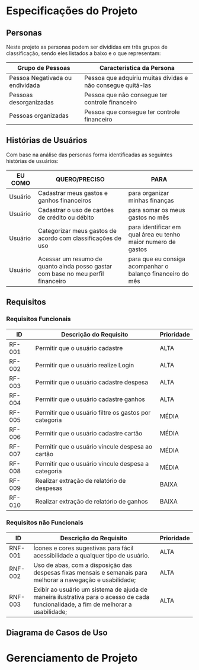 # Especificações do Projeto
## Personas

Neste projeto as personas podem ser divididas em três grupos de classificação, sendo eles listados a baixo e o que representam: 

|Grupo de Pessoas                | Caracteristica da Persona                                  |
|--------------------------------|------------------------------------------------------------|
| Pessoa Negativada ou endividada| Pessoa que adquiriu muitas dívidas e não consegue quitá-las|
| Pessoas desorganizadas         | Pessoa que não consegue ter controle financeiro            |
| Pessoas organizadas            | Pessoa que consegue ter controle financeiro                |


## Histórias de Usuários

Com base na análise das personas forma identificadas as seguintes histórias de usuários:

|EU COMO   | QUERO/PRECISO |PARA |
|--------------------|------------------------------------|----------------------------------------|
|Usuário| Cadastrar meus gastos e ganhos financeiros| para organizar minhas finanças |
|Usuário| Cadastrar o uso de cartões de crédito ou débito| para somar os meus gastos no mês|
|Usuário| Categorizar meus gastos de acordo com classificações de uso | para identificar em qual área eu tenho maior numero de gastos|
|Usuário| Acessar um resumo de quanto ainda posso gastar com base no meu perfil financeiro | para que eu consiga acompanhar o balanço financeiro do mês|

## Requisitos
### Requisitos Funcionais

|ID    | Descrição do Requisito  | Prioridade |
|------|-----------------------------------------|----|
|RF-001| Permitir que o usuário cadastre | ALTA | 
|RF-002| Permitir que o usuário realize Login | ALTA | 
|RF-003| Permitir que o usuário cadastre despesa | ALTA | 
|RF-004| Permitir que o usuário cadastre ganhos | ALTA | 
|RF-005| Permitir que o usuário filtre os gastos por categoria | MÉDIA |
|RF-006| Permitir que o usuário cadastre cartão | MÉDIA |
|RF-007| Permitir que o usuário vincule despesa ao cartão | MÉDIA |
|RF-008| Permitir que o usuário vincule despesa a categoria| MÉDIA |
|RF-009| Realizar extração de relatório de despesas | BAIXA |
|RF-010| Realizar extração de relatório de ganhos| BAIXA |


### Requisitos não Funcionais

|ID     | Descrição do Requisito  |Prioridade |
|-------|-------------------------|----|
|RNF-001| Ícones e cores sugestivas para fácil acessibilidade a qualquer tipo de usuário.| ALTA | 
|RNF-002| Uso de abas, com a disposição das despesas fixas mensais e semanais para melhorar a navegação e usabilidade;| ALTA | 
|RNF-003| Exibir ao usuário um sistema de ajuda de maneira ilustrativa para o acesso de cada funcionalidade, a fim de melhorar a usabilidade;| ALTA | 

## Diagrama de Casos de Uso




# Gerenciamento de Projeto





